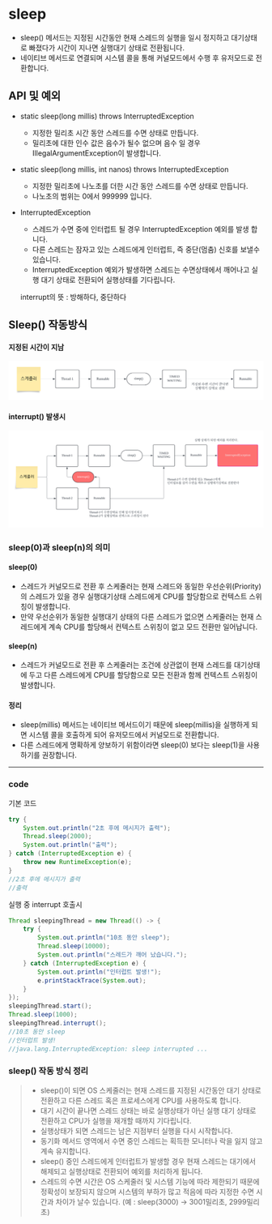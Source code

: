 # sleep

* sleep() 메서드는 지정된 시간동안 현재 스레드의 실행을 일시 정지하고 대기상태로 빠졌다가 시간이 지나면 실행대기 상태로 전환됩니다.
* 네이티브 메서드로 연결되며 시스템 콜을 통해 커널모드에서 수행 후 유저모드로 전환합니다.

## API 및 예외
* static sleep(long millis) throws InterruptedException
  * 지정한 밀리초 시간 동안 스레드를 수면 상태로 만듭니다.
  * 밀리초에 대한 인수 값은 음수가 될수 없으며 음수 일 경우 IllegalArgumentException이 발생합니다.
* static sleep(long millis, int nanos) throws InterruptedException
  * 지정한 밀리초에 나노초를 더한 시간 동안 스레드를 수면 상태로 만듭니다.
  * 나노초의 범위는 0에서 999999 입니다.
* InterruptedException
  * 스레드가 수면 중에 인터럽트 될 경우 InterruptedException 예외를 발생 합니다.
  * 다른 스레드는 잠자고 있는 스레드에게 인터럽트, 즉 중단(멈춤) 신호를 보낼수 있습니다.
  * InterruptedException 예외가 발생하면 스레드는 수면상태에서 깨어나고 실행 대기 상태로 전환되어 실행상태를 기다립니다.

  interrupt의 뜻 : 방해하다, 중단하다


## Sleep() 작동방식

#### 지정된 시간이 지남
![sleep](./img/thread/sleep.png)
#### interrupt() 발생시
![interrupt](./img/thread/interrupt.png)


### sleep(0)과 sleep(n)의 의미
#### sleep(0)
* 스레드가 커널모드로 전환 후 스케줄러는 현재 스레드와 동일한 우선순위(Priority)의 스레드가 있을 경우 실행대기상태 스레드에게 CPU를 할당함으로 컨텍스트 스위칭이 발생합니다.
* 만약 우선순위가 동일한 실행대기 상태의 다른 스레드가 없으면 스케줄러는 현재 스레드에게 계속 CPU를 할당해서 컨텍스트 스위칭이 없고 모드 전환만 일어납니다.

#### sleep(n)
* 스레드가 커널모드로 전환 후 스케줄러는 조건에 상관없이 현재 스레드를 대기상태에 두고 다른 스레드에게 CPU를 할당함으로 모든 전환과 함께 컨텍스트 스위칭이 발생합니다.
#### 정리
* sleep(millis) 메서드는 네이티브 메서드이기 때문에 sleep(millis)을 실행하게 되면 시스템 콜을 호출하게 되어 유저모드에서 커널모드로 전환합니다.
* 다른 스레드에게 명확하게 양보하기 위함이라면 sleep(0) 보다는 sleep(1)을 사용하기를 권장합니다.

- - -

### code
기본 코드
```java
try {
    System.out.println("2초 후에 메시지가 출력");
    Thread.sleep(2000);
    System.out.println("출력");
} catch (InterruptedException e) {
    throw new RuntimeException(e);
}
//2초 후에 메시지가 출력
//출력
```

실행 중 interrupt 호출시
```java
Thread sleepingThread = new Thread(() -> {
    try {
        System.out.println("10초 동안 sleep");
        Thread.sleep(10000);
        System.out.println("스레드가 깨어 났습니다.");
    } catch (InterruptedException e) {
        System.out.println("인터럽트 발생!");
        e.printStackTrace(System.out);
    }
});
sleepingThread.start();
Thread.sleep(1000);
sleepingThread.interrupt();
//10초 동안 sleep
//인터럽트 발생!
//java.lang.InterruptedException: sleep interrupted ...
```

### sleep() 작동 방식 정리
> * sleep()이 되면 OS 스케줄러는 현재 스레드를 지정된 시간동안 대기 상태로 전환하고 다른 스레드 혹은 프로세스에게 CPU를 사용하도록 합니다.
> * 대기 시간이 끝나면 스레드 상태는 바로 실행상태가 아닌 실행 대기 상태로 전환하고 CPU가 실행을 재개할 때까지 기다립니다.
> * 실행상태가 되면 스레드는 남은 지점부터 실행을 다시 시작합니다.
> * 동기화 메서드 영역에서 수면 중인 스레드는 획득한 모니터나 락을 잃지 않고 계속 유지합니다.
> * sleep() 중인 스레드에게 인터럽트가 발생할 경우 현재 스레드는 대기에서 해제되고 실행상태로 전환되어 예외를 처리하게 됩니다.
> * 스레드의 수면 시간은 OS 스케줄러 및 시스템 기능에 따라 제한되기 때문에 정확성이 보장되지 않으며 시스템의 부하가 많고 적음에 따라 지정한 수면 시간과 차이가 날수 있습니다. (예 : sleep(3000) -> 3001밀리초, 2999밀리초)